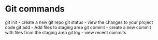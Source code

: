 # Git commands
git init - create a new git repo
git status - view the changes to your project code
git add - Add files to staging area
git commit - create a new commit with files from the staging area
git log - view recent commits